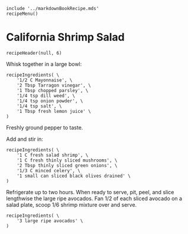 ~~~ markdown-script
include '../markdownBookRecipe.mds'
recipeMenu()
~~~

# California Shrimp Salad

~~~ markdown-script
recipeHeader(null, 6)
~~~

Whisk together in a large bowl:

~~~ markdown-script
recipeIngredients( \
    '1/2 C Mayonnaise', \
    '2 Tbsp Tarragon vinegar', \
    '1 Tbsp chopped parsley', \
    '1/4 tsp dill weed', \
    '1/4 tsp onion powder', \
    '1/4 tsp salt', \
    '1 Tbsp fresh lemon juice' \
)
~~~

Freshly ground pepper to taste.

Add and stir in:

~~~ markdown-script
recipeIngredients( \
    '1 C fresh salad shrimp', \
    '1 C fresh thinly sliced mushrooms', \
    '2 Tbsp thinly sliced green onions', \
    '1/3 C minced celery', \
    '1 small can sliced black olives drained' \
)
~~~

Refrigerate up to two hours. When ready to serve, pit, peel, and slice lengthwise the large ripe
avocados. Fan 1/2 of each sliced avocado on a salad plate, scoop 1/6 shrimp mixture over and serve.

~~~ markdown-script
recipeIngredients( \
    '3 large ripe avocados' \
)
~~~
